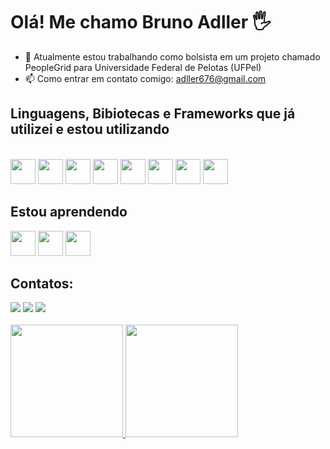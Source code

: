 # Olá! Me chamo Bruno Adller 🖐️

- 🔭 Atualmente estou trabalhando como bolsista em um projeto chamado PeopleGrid para Universidade Federal de Pelotas (UFPel)
- 📫 Como entrar em contato comigo: adller676@gmail.com

## Linguagens, Bibiotecas e Frameworks que já utilizei e estou utilizando
<div style="display: inline_block"><br>
  <img src="https://cdn.jsdelivr.net/gh/devicons/devicon/icons/javascript/javascript-plain.svg" width="40" height = "40" />
  <img src="https://cdn.jsdelivr.net/gh/devicons/devicon/icons/react/react-original.svg" width="40" height = "40"/>
  <img src="https://cdn.jsdelivr.net/gh/devicons/devicon/icons/html5/html5-original-wordmark.svg" width="40" height = "40"/>
  <img src="https://cdn.jsdelivr.net/gh/devicons/devicon/icons/css3/css3-original-wordmark.svg" height="40"
       width="40"/>
  <img src="https://cdn.jsdelivr.net/gh/devicons/devicon/icons/php/php-original.svg" height="40"
       width="40"/>
   <img src="https://cdn.jsdelivr.net/gh/devicons/devicon/icons/mysql/mysql-original.svg" height="40"
 width="40"/>
  <img src="https://cdn.jsdelivr.net/gh/devicons/devicon/icons/python/python-original.svg" height="40"
 width="40"/>  
  <img src="https://cdn.jsdelivr.net/gh/devicons/devicon/icons/c/c-original.svg" height="40"
 width="40" />             
</div>
  

## Estou aprendendo
<div>
  <img src="https://cdn.jsdelivr.net/gh/devicons/devicon/icons/java/java-original.svg" width="40" height="40"/>
  <img src="https://cdn.jsdelivr.net/gh/devicons/devicon/icons/spring/spring-original.svg" width="40" height="40"/>
  <img src="https://cdn.jsdelivr.net/gh/devicons/devicon/icons/mongodb/mongodb-original-wordmark.svg" width="40" height="40"/>
           
</div>

## Contatos:

<div>
<a href="https://instagram.com/pig_adller" target="_blank"><img src="https://img.shields.io/badge/-Instagram-%23E4405F?style=for-the-badge&logo=instagram&logoColor=white" target="_blank"></a>
<a href = "mailto:adller676@gmail.com"><img src="https://img.shields.io/badge/Gmail-D14836?style=for-the-badge&logo=gmail&logoColor=white" target="_blank"></a>
<a href="https://www.linkedin.com/in/bruno-adller-1b72091a5/" target="_blank"><img src="https://img.shields.io/badge/-LinkedIn-%230077B5?style=for-the-badge&logo=linkedin&logoColor=white" target="_blank"></a>   
</div>

<br/>
<div>
<a href="https://github.com/brunoadller">
<img height="180em" src="https://github-readme-stats.vercel.app/api/top-langs/?username=brunoadller&layout=compact&langs_count=7&theme=dracula"/>
<img height="180em" src="https://github-readme-stats.vercel.app/api?username=brunoadller&show_icons=true&theme=dracula&include_all_commits=true&count_private=true"/>
</div>
 
